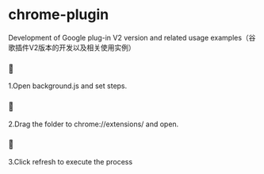 # chrome-plugin
Development of Google plug-in V2 version and related usage examples（谷歌插件V2版本的开发以及相关使用实例）
### 🤔
1.Open background.js and set steps.
### 🤔
2.Drag the folder to chrome://extensions/ and open.
### 🤔
3.Click refresh to execute the process
